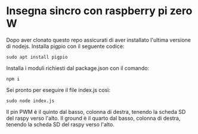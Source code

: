 # Insegna sincro con raspberry pi zero W

Dopo aver clonato questo repo assicurati di aver installato l'ultima versione di nodejs. 
Installa pigpio con il seguente codice: 

```
sudo apt install pigpio
```

Installa i moduli richiesti dal package.json  con il comando: 
```
npm i 
```

Sei pronto per eseguire il file index.js così:
```
sudo node index.js
```

Il pin PWM è il quinto dal basso, colonna di destra, tenendo la scheda SD del raspy verso l'alto.
Il ground è il quarto dal basso, colonna di destra, tenendo la scheda SD del raspy verso l'alto.
